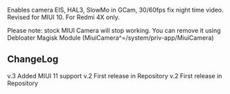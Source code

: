Enables camera EIS, HAL3, SlowMo in GCam, 30/60fps fix night time video. Revised for MIUI 10. For Redmi 4X only.

Please note: stock MIUI Camera will stop working. You can remove it using Debloater Magisk Module
(MiuiCamera^=/system/priv-app/MiuiCamera)

## ChangeLog ##
v.3 Added MIUI 11 support v.2 First release in Repository
v.2 First release in Repository
